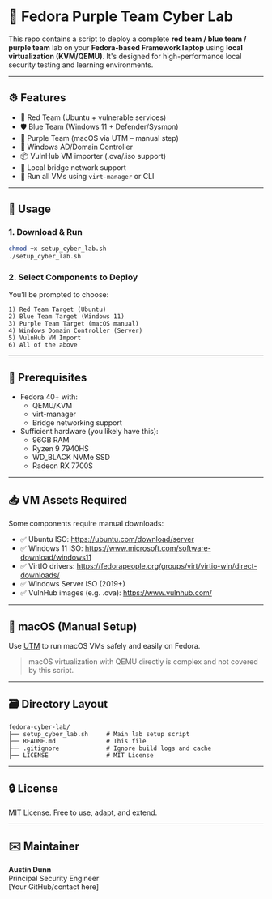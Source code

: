 # 🧪 Fedora Purple Team Cyber Lab

This repo contains a script to deploy a complete **red team / blue team / purple team** lab on your **Fedora-based Framework laptop** using **local virtualization (KVM/QEMU)**. It's designed for high-performance local security testing and learning environments.

---

## ⚙️ Features

- 🧨 Red Team (Ubuntu + vulnerable services)
- 🛡️ Blue Team (Windows 11 + Defender/Sysmon)
- 🧬 Purple Team (macOS via UTM – manual step)
- 🧿 Windows AD/Domain Controller
- 📦 VulnHub VM importer (.ova/.iso support)
- 🧰 Local bridge network support
- 📍 Run all VMs using `virt-manager` or CLI

---

## 🚀 Usage

### 1. Download & Run

```bash
chmod +x setup_cyber_lab.sh
./setup_cyber_lab.sh
```

### 2. Select Components to Deploy

You’ll be prompted to choose:
```
1) Red Team Target (Ubuntu)
2) Blue Team Target (Windows 11)
3) Purple Team Target (macOS manual)
4) Windows Domain Controller (Server)
5) VulnHub VM Import
6) All of the above
```

---

## 🧠 Prerequisites

- Fedora 40+ with:
  - QEMU/KVM
  - virt-manager
  - Bridge networking support
- Sufficient hardware (you likely have this):
  - 96GB RAM
  - Ryzen 9 7940HS
  - WD_BLACK NVMe SSD
  - Radeon RX 7700S

---

## 📥 VM Assets Required

Some components require manual downloads:
- ✅ Ubuntu ISO: https://ubuntu.com/download/server
- ✅ Windows 11 ISO: https://www.microsoft.com/software-download/windows11
- ✅ VirtIO drivers: https://fedorapeople.org/groups/virt/virtio-win/direct-downloads/
- ✅ Windows Server ISO (2019+)
- ✅ VulnHub images (e.g. .ova): https://www.vulnhub.com/

---

## 🧬 macOS (Manual Setup)

Use [UTM](https://mac.getutm.app/) to run macOS VMs safely and easily on Fedora.
> macOS virtualization with QEMU directly is complex and not covered by this script.

---

## 🗃️ Directory Layout

```
fedora-cyber-lab/
├── setup_cyber_lab.sh     # Main lab setup script
├── README.md              # This file
├── .gitignore             # Ignore build logs and cache
├── LICENSE                # MIT License
```

---

## 🔒 License

MIT License. Free to use, adapt, and extend.

---

## ✉️ Maintainer

**Austin Dunn**  
Principal Security Engineer  
[Your GitHub/contact here]
